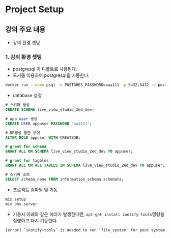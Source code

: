 # Project Setup

## 강의 주요 내용

* 강의 환경 셋팅


### 1. 강의 환경 셋팅

* postgresql 이 디폴트로 사용된다.
* 도커를 이용하여 postgresql을 기동한다.

```bash
docker run --name psql -e POSTGRES_PASSWORD=aaa111 -p 5432:5432 -d postgres:16
```

* database 설정
```sql
# 스키마 생성
CREATE SCHEMA live_view_studio_2ed_dev;

# app user 생성
CREATE USER appuser PASSWORD 'aaa111';

# DB생성 권한 부여
ALTER ROLE appuser WITH CREATEDB;

# grant for schema
GRANT ALL ON SCHEMA live_view_studio_2ed_dev TO appuser;

# grant for tagbles
GRANT ALL ON ALL TABLES IN SCHEMA live_view_studio_2ed_dev TO appuser;

# 스키마 조회
SELECT schema_name FROM information_schema.schemata;
```

* 프로젝트 컴파일 및 기동
```bash
mix setup
mix phx.server
```

* 기동시 아래와 같은 에러가 발생한다면, `apt-get install inotify-tools`명령을 실행하고 다시 기동한다.
```bash
[error] `inotify-tools` is needed to run `file_system` for your system, check https://github.com/rvoicilas/inotify-tools/wiki for more information about how to install it. If it's already installed but not be found, appoint executable file with `config.exs` or `FILESYSTEM_FSINOTIFY_EXECUTABLE_FILE` env.
```